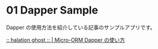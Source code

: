 # 01 Dapper Sample

Dapper の使用方法を紹介している記事のサンプルアプリです。

[:: halation ghost :: | Micro-ORM Dapper の使い方](https://elf-mission.net/programming/dot-net/dapper-usage/)
